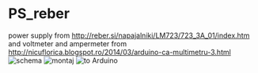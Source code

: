 # PS_reber
power supply from http://reber.si/napajalniki/LM723/723_3A_01/index.htm and voltmeter and ampermeter from  http://nicuflorica.blogspot.ro/2014/03/arduino-ca-multimetru-3.html
![schema](https://github.com/tehniq3/PS_reber/blob/master/reber_si_psu_schematic.png?raw=true)
![montaj](https://github.com/tehniq3/PS_reber/blob/master/reber_si_psu_boardfull.png?raw=true)
![to Arduino](https://github.com/tehniq3/PS_reber/blob/master/ps_arduino_rev2.png?raw=true)
